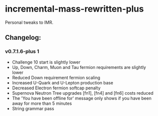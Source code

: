 # incremental-mass-rewritten-plus

Personal tweaks to IMR.

## Changelog:

### v0.7.1.6-plus 1

- Challenge 10 start is slightly lower
- Up, Down, Charm, Muon and Tau fermion requirements are slightly lower
- Reduced Down requirement fermion scaling
- Increased U-Quark and U-Lepton production base
- Decreased Electron fermion softcap penalty
- Supernova Neutron Tree upgrades [fn1], [fn4] and [fn6] costs reduced
- The 'You have been offline for' message only shows if you have been away for more than 5 minutes
- String grammar pass
